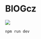 # BlOGcz

<img src="https://images.unsplash.com/photo-1439565983992-3ee6dd957b9c?ixlib=rb-0.3.5&q=80&fm=jpg&crop=entropy&cs=tinysrgb&w=1000" />

```bash
npm run dev
```